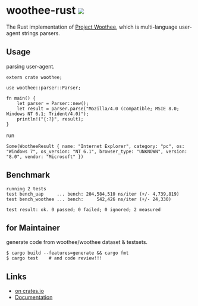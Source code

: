 # woothee-rust [![](https://travis-ci.org/hhatto/woothee-rust.svg?branch=master)](https://travis-ci.org/hhatto/woothee-rust)

The Rust implementation of [Project Woothee](https://github.com/woothee/woothee),
which is multi-language user-agent strings parsers.


## Usage

parsing user-agent.

```
extern crate woothee;

use woothee::parser::Parser;

fn main() {
    let parser = Parser::new();
    let result = parser.parse("Mozilla/4.0 (compatible; MSIE 8.0; Windows NT 6.1; Trident/4.0)");
    println!("{:?}", result);
}
```

run
```
Some(WootheeResult { name: "Internet Explorer", category: "pc", os: "Windows 7", os_version: "NT 6.1", browser_type: "UNKNOWN", version: "8.0", vendor: "Microsoft" })
```


## Benchmark
```
running 2 tests
test bench_uap     ... bench: 204,584,510 ns/iter (+/- 4,739,819)
test bench_woothee ... bench:     542,426 ns/iter (+/- 24,330)

test result: ok. 0 passed; 0 failed; 0 ignored; 2 measured
```


## for Maintainer
generate code from woothee/woothee dataset & testsets.

```
$ cargo build --features=generate && cargo fmt
$ cargo test    # and code review!!!
```


## Links
* [on crates.io](https://crates.io/crates/woothee)
* [Documentation](https://hhatto.github.com/woothee-rust/woothee)
